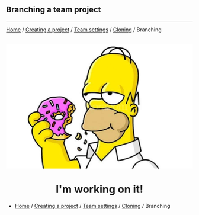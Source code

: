 ## Branching a team project

***

[Home](index.md) / [Creating a project](/CreateProject.md) / [Team settings](/TeamSettings.md) / [Cloning](Cloning.md) / Branching

<br/>

<img src="./assets/BusyCreating.jpg" align="center">

<h1 align="center">I'm working on it!</h1>

- [Home](index.md) / [Creating a project](/CreateProject.md) / [Team settings](/TeamSettings.md) / [Cloning](Cloning.md) / Branching